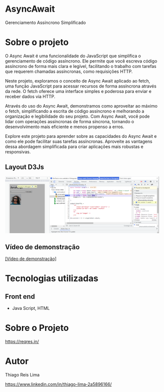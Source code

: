 # AsyncAwait

Gerenciamento Assíncrono Simplificado

# Sobre o projeto

  O Async Await é uma funcionalidade do JavaScript que simplifica o gerenciamento de código assíncrono. Ele permite que você escreva código assíncrono de forma mais clara e legível, facilitando o trabalho com tarefas que requerem chamadas assíncronas, como requisições HTTP.

Neste projeto, exploramos o conceito de Async Await aplicado ao fetch, uma função JavaScript para acessar recursos de forma assíncrona através da rede. O fetch oferece uma interface simples e poderosa para enviar e receber dados via HTTP.

Através do uso do Async Await, demonstramos como aproveitar ao máximo o fetch, simplificando a escrita de código assíncrono e melhorando a organização e legibilidade do seu projeto. Com Async Await, você pode lidar com operações assíncronas de forma síncrona, tornando o desenvolvimento mais eficiente e menos propenso a erros.

Explore este projeto para aprender sobre as capacidades do Async Await e como ele pode facilitar suas tarefas assíncronas. Aproveite as vantagens dessa abordagem simplificada para criar aplicações mais robustas e responsivas.

## Layout D3Js
![AsyncAwait](https://github.com/Thiago771414/imagensProjetos/blob/main/slices/mobile/asyncAwait.png)

## Vídeo de demonstração
[[Vídeo de demonstração]](https://youtu.be/eSJSFngyir4)

# Tecnologias utilizadas

## Front end
- Java Script, HTML

# Sobre o Projeto
https://reqres.in/

# Autor

Thiago Reis Lima

https://www.linkedin.com/in/thiago-lima-2a5896166/
